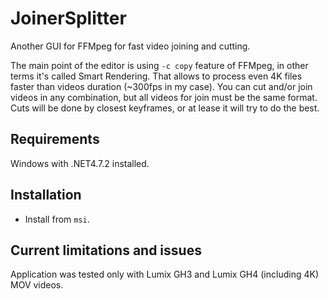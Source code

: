JoinerSplitter
==============

Another GUI for FFMpeg for fast video joining and cutting.

The main point of the editor is using `-c copy` feature of FFMpeg, in other terms it's called Smart Rendering. 
That allows to process even 4K files faster than videos duration (~300fps in my case). 
You can cut and/or join videos in any combination, but all videos for join must be the same format.
Cuts will be done by closest keyframes, or at lease it will try to do the best.

Requirements
------------
Windows with .NET4.7.2 installed.

Installation
------------
* Install from `msi`. 

Current limitations and issues
------------------------------
Application was tested only with Lumix GH3 and Lumix GH4 (including 4K) MOV videos.
